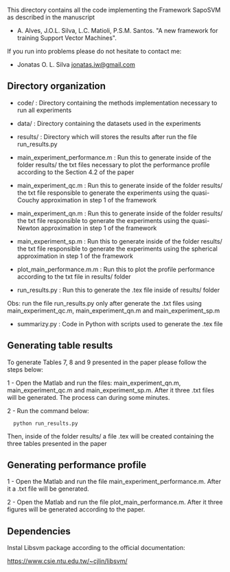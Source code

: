 This directory contains all the code implementing the Framework SapoSVM as described in the manuscript

 * A. Alves, J.O.L. Silva, L.C. Matioli, P.S.M. Santos. "A new framework for training
 Support Vector Machines".


If you run into problems please do not hesitate to  contact me:

* Jonatas O. L. Silva <jonatas.iw@gmail.com>

## Directory organization

* code/ : Directory containing the methods implementation necessary to run all experiments

* data/ : Directory containing the datasets used in the experiments

* results/ : Directory which will stores the results after run the file run_results.py

*  main_experiment_performance.m : Run this to generate inside of the folder results/ the txt files necessary to plot the performance profile according to the Section 4.2 of the paper

*  main_experiment_qc.m : Run this to generate inside of the folder results/ the txt file responsible to generate the experiments using the quasi-Couchy approximation in step 1 of the framework

*  main_experiment_qn.m : Run this to generate inside of the folder results/ the txt file responsible to generate the experiments using the quasi-Newton approximation in step 1 of the framework

*  main_experiment_sp.m : Run this to generate inside of the folder results/ the txt file responsible to generate the experiments using the spherical approximation in step 1 of the framework

*  plot_main_performance.m.m : Run this to plot the profile performance according to the txt file in results/ folder

* run_results.py : Run this to generate the .tex file inside of results/ folder 

Obs: run the  file run_results.py only after generate the .txt files using main_experiment_qc.m, main_experiment_qn.m and main_experiment_sp.m

* summarizy.py : Code in Python with scripts used to generate the .tex file


## Generating table results

To generate Tables 7, 8 and 9 presented in the paper please follow the steps below:

1 - Open the Matlab and run the files:
    main_experiment_qn.m, main_experiment_qc.m and main_experiment_sp.m. After it three .txt files will be generated. The process can during some minutes.

2 - Run the command below:

      python run_results.py

Then, inside of the folder results/ a file .tex will be created containing the three tables presented in the paper


## Generating performance profile


1 - Open the Matlab and run the file main_experiment_performance.m. After it a .txt file will be generated.

2 - Open the Matlab and run the file plot_main_performance.m. After it three figures will be generated according to the paper.


## Dependencies

Instal Libsvm package according to the official documentation:

https://www.csie.ntu.edu.tw/~cjlin/libsvm/
